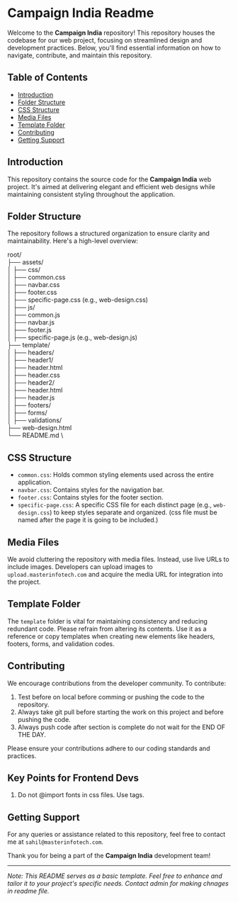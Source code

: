 # Campaign India Readme

Welcome to the **Campaign India** repository! This repository houses the codebase for our web project, focusing on streamlined design and development practices. Below, you'll find essential information on how to navigate, contribute, and maintain this repository.

## Table of Contents

- [Introduction](#introduction)
- [Folder Structure](#folder-structure)
- [CSS Structure](#css-structure)
- [Media Files](#media-files)
- [Template Folder](#template-folder)
- [Contributing](#contributing)
- [Getting Support](#getting-support)

## Introduction

This repository contains the source code for the **Campaign India** web project. It's aimed at delivering elegant and efficient web designs while maintaining consistent styling throughout the application.

## Folder Structure

The repository follows a structured organization to ensure clarity and maintainability. Here's a high-level overview:

root/ \
├── assets/ \
│   ├── css/ \
│       ├── common.css \
│       ├── navbar.css \
│       ├── footer.css \
│       ├── specific-page.css (e.g., web-design.css) \
│   ├── js/ \
│       ├── common.js \
│       ├── navbar.js \
│       ├── footer.js \
│       ├── specific-page.js (e.g., web-design.js) \
├── template/ \
│   ├── headers/ \
│       ├── header1/ \
│           ├── header.html \
│           ├── header.css \
│       ├── header2/ \
│           ├── header.html \
│           ├── header.js \
│   ├── footers/ \
│   ├── forms/ \
│   ├── validations/ \
├── web-design.html \
└── README.md \


## CSS Structure

- `common.css`: Holds common styling elements used across the entire application.
- `navbar.css`: Contains styles for the navigation bar.
- `footer.css`: Contains styles for the footer section.
- `specific-page.css`: A specific CSS file for each distinct page (e.g., `web-design.css`) to keep styles separate and organized. (css file must be named after the page it is going to be included.)

## Media Files

We avoid cluttering the repository with media files. Instead, use live URLs to include images. Developers can upload images to `upload.masterinfotech.com` and acquire the media URL for integration into the project.

## Template Folder

The `template` folder is vital for maintaining consistency and reducing redundant code. Please refrain from altering its contents. Use it as a reference or copy templates when creating new elements like headers, footers, forms, and validation codes.

## Contributing

We encourage contributions from the developer community. To contribute:

1. Test before on local before comming or pushing the code to the repository.
2. Always take git pull before starting the work on this project and before pushing the code.
3. Always push code after section is complete do not wait for the END OF THE DAY.

Please ensure your contributions adhere to our coding standards and practices.

## Key Points for Frontend Devs

1. Do not @import fonts in css files. Use <link> tags.

## Getting Support

For any queries or assistance related to this repository, feel free to contact me at `sahil@masterinfotech.com`.

Thank you for being a part of the **Campaign India** development team!

---
*Note: This README serves as a basic template. Feel free to enhance and tailor it to your project's specific needs. Contact admin for making chnages in readme file.*
